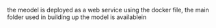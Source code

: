 the meodel is deployed as a web service using the docker file, the main folder used in building up the model is availablein
